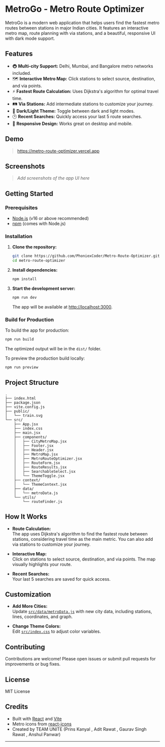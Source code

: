 # MetroGo - Metro Route Optimizer

MetroGo is a modern web application that helps users find the fastest metro routes between stations in major Indian cities. It features an interactive metro map, route planning with via stations, and a beautiful, responsive UI with dark mode support.

## Features

- 🚇 **Multi-city Support:** Delhi, Mumbai, and Bangalore metro networks included.
- 🗺️ **Interactive Metro Map:** Click stations to select source, destination, and via points.
- ⚡ **Fastest Route Calculation:** Uses Dijkstra's algorithm for optimal travel time.
- 🛤️ **Via Stations:** Add intermediate stations to customize your journey.
- 🌙 **Dark/Light Theme:** Toggle between dark and light modes.
- 🕑 **Recent Searches:** Quickly access your last 5 route searches.
- 📱 **Responsive Design:** Works great on desktop and mobile.

## Demo

> https://metro-route-optimizer.vercel.app

## Screenshots

> _Add screenshots of the app UI here_

## Getting Started

### Prerequisites

- [Node.js](https://nodejs.org/) (v16 or above recommended)
- [npm](https://www.npmjs.com/) (comes with Node.js)

### Installation

1. **Clone the repository:**

   ```sh
   git clone https://github.com/PhoniexCoder/Metro-Route-Optimizer.git
   cd metro-route-optimizer
   ```

2. **Install dependencies:**

   ```sh
   npm install
   ```

3. **Start the development server:**

   ```sh
   npm run dev
   ```

   The app will be available at [http://localhost:3000](http://localhost:3000).

### Build for Production

To build the app for production:

```sh
npm run build
```

The optimized output will be in the `dist/` folder.

To preview the production build locally:

```sh
npm run preview
```

## Project Structure

```
.
├── index.html
├── package.json
├── vite.config.js
├── public/
│   └── train.svg
└── src/
    ├── App.jsx
    ├── index.css
    ├── main.jsx
    ├── components/
    │   ├── CityMetroMap.jsx
    │   ├── Footer.jsx
    │   ├── Header.jsx
    │   ├── MetroMap.jsx
    │   ├── MetroRouteOptimizer.jsx
    │   ├── RouteForm.jsx
    │   ├── RouteResults.jsx
    │   ├── SearchableSelect.jsx
    │   └── ThemeToggle.jsx
    ├── context/
    │   └── ThemeContext.jsx
    ├── data/
    │   └── metroData.js
    └── utils/
        └── routeFinder.js
```

## How It Works

- **Route Calculation:**  
  The app uses Dijkstra's algorithm to find the fastest route between stations, considering travel time as the main metric. You can also add via stations to customize your journey.

- **Interactive Map:**  
  Click on stations to select source, destination, and via points. The map visually highlights your route.

- **Recent Searches:**  
  Your last 5 searches are saved for quick access.

## Customization

- **Add More Cities:**  
  Update [`src/data/metroData.js`](src/data/metroData.js) with new city data, including stations, lines, coordinates, and graph.

- **Change Theme Colors:**  
  Edit [`src/index.css`](src/index.css) to adjust color variables.

## Contributing

Contributions are welcome! Please open issues or submit pull requests for improvements or bug fixes.

## License

MIT License

## Credits

- Built with [React](https://react.dev/) and [Vite](https://vitejs.dev/)
- Metro icons from [react-icons](https://react-icons.github.io/react-icons/)
- Created by TEAM UNITE (Prins Kanyal , Adit Rawat , Gaurav Singh Rawat , Anshul Panwar)

---
